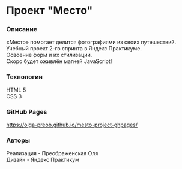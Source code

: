 # Проект "Место"

###

### Описание
«Место» помогает делится фотографиями из своих путешествий.   
Учебный проект 2-го спринта в Яндекс Практикуме.   
Освоение форм и их стилизации.   
Скоро будет оживлён магией JavaScript!

### Технологии
HTML 5   
CSS 3

### GitHub Pages
https://olga-preob.github.io/mesto-project-ghpages/

### Авторы
Реализация - Преображенская Оля   
Дизайн - Яндекс Практикум

